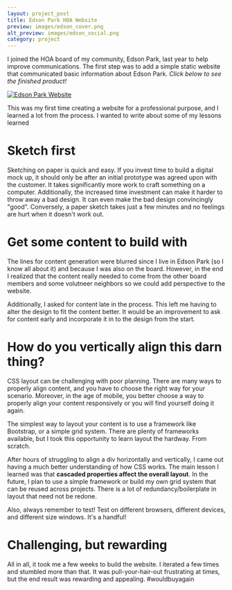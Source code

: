 ```yaml
---
layout: project_post
title: Edson Park HOA Website
preview: images/edson_cover.png
alt_preview: images/edson_social.png
category: project
---
```


I joined the HOA board of my community, Edson Park, last year to help improve communications. The first step was to add a simple static website that communicated basic information about Edson Park. _Click below to see the finished product!_

<!--more-->

[![Edson Park Website]({{site.url}}/images/edson_cover.png)](http://edsonpark.com)

This was my first time creating a website for a professional purpose, and I learned a lot from the process. I wanted to write about some of my lessons learned

Sketch first
==============

Sketching on paper is quick and easy. If you invest time to build a digital mock up, it should only be after an initial prototype was agreed upon with the customer. It takes significantly more work to craft something on a computer. Additionally, the increased time investment can make it harder to throw away a bad design. It can even make the bad design convincingly "good". Conversely, a paper sketch takes just a few minutes and no feelings are hurt when it doesn't work out.

Get some content to build with
================================

The lines for content generation were blurred since I live in Edson Park (so I know all about it) and because I was also on the board. However, in the end I realized that the content really needed to come from the other board members and some volutneer neighbors so we could add perspective to the website.

Additionally, I asked for content late in the process. This left me having to alter the design to fit the content better. It would be an improvement to ask for content early and incorporate it in to the design from the start.

How do you vertically align this darn thing?
=============================================

CSS layout can be challenging with poor planning. There are many ways to properly align content, and you have to choose the right way for your scenario. Moreover, in the age of mobile, you better choose a way to properly align your content responsively or you will find yourself doing it again.

The simplest way to layout your content is to use a framework like Bootstrap, or a simple grid system. There are plenty of frameworks available, but I took this opportunity to learn layout the hardway. From scratch.

After hours of struggling to align a div horizontally and vertically, I came out having a much better understanding of how CSS works. The main lesson I learned was that **cascaded properties affect the overall layout**. In the future, I plan to use a simple framework or build my own grid system that can be reused across projects. There is a lot of redundancy/boilerplate in layout that need not be redone.

Also, always remember to test! Test on different browsers, different devices, and different size windows. It's a handful!

Challenging, but rewarding
===========================
All in all, it took me a few weeks to build the website. I iterated a few times and stumbled more than that. It was pull-your-hair-out frustrating at times, but the end result was rewarding and appealing. #wouldbuyagain
